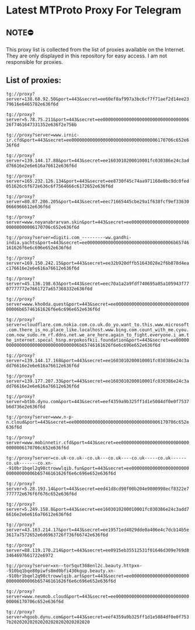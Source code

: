 # Latest MTProto Proxy For Telegram

## NOTE⛔

This proxy list is collected from the list of proxies available on the Internet. They are only displayed in this repository for easy access. I am not responsible for proxies.

## List of proxies:

`tg://proxy?server=138.68.92.50&port=443&secret=ee60ef8af997a3bc6cf7f71aef2d14ee2379616e6465782e636f6d`

`tg://proxy?server=5.78.75.211&port=443&secret=ee00000000000000000000000000000000626f7461647331352e636f2e756b`

`tg://proxy?server=www.irnic-ir.cfd&port=443&secret=ee000000000000000000000000000000006170706c652e636f6d`

`tg://proxy?server=139.144.17.88&port=443&secret=ee1603010200010001fc030386e24c3add76616e2e6e616a76612e636f6d`

`tg://proxy?server=165.232.126.134&port=443&secret=ee8730f45c74aa971168e0bc9dc0fed051626c6f672e636c6f7564666c6172652e636f6d`

`tg://proxy?server=80.87.206.205&port=443&secret=eec71665445cbe29a1f638fcf9ef336300666966612e636f6d`

`tg://proxy?server=www.noyanabrarvan.skin&port=443&secret=ee000000000000000000000000000000006170706c652e636f6d`

`tg://proxy?server=digiti.com_---------ww.gandhi-india.yachts&port=443&secret=ee000000000000000000000000000000006b65746161626f6e6c696e652e636f6d`

`tg://proxy?server=169.150.242.15&port=443&secret=ee32b920dffb51643028e2f6b878d4eac176616e2e6e616a76612e636f6d`

`tg://proxy?server=45.136.198.63&port=443&secret=eec70a1a2a9fdf740695a85a105943f7707777772e7661727a657368332e636f6d`

`tg://proxy?server=www.kho0da.quest&port=443&secret=ee000000000000000000000000000000006b65746161626f6e6c696e652e636f6d`

`tg://proxy?server=cloudflare.com.nokia.com.co.uk.do_yo.want_to.this.www.microsoft.com.there_is_no.place_like.localhost.www.bing.com.count_with_me.cyou.com.now_sudo.rm_rf.ddns.net.we_are_here.again_to_fight.everyone.i_am.the_internet.specal_hsnp.mrpokosfkii.foundation&port=443&secret=ee000000000000000000000000000000006b65746161626f6e6c696e652e636f6d`

`tg://proxy?server=139.144.17.168&port=443&secret=ee1603010200010001fc030386e24c3add76616e2e6e616a76612e636f6d`

`tg://proxy?server=139.177.207.33&port=443&secret=ee1603010200010001fc030386e24c3add76616e2e6e616a76612e636f6d`

`tg://proxy?server=btbb.dynu.com&port=443&secret=eef4359a9b325ff1d1e5084df0e0f7537b6d736e2e636f6d`

`tg://proxy?server=www.n-p-n.cloud&port=443&secret=ee000000000000000000000000000000006170706c652e636f6d`

`tg://proxy?server=www.mobinnetir.cfd&port=443&secret=ee000000000000000000000000000000006170706c652e636f6d`

`tg://proxy?server=co.uk-co.uk--co.uk---co.uk----co.uk-----co.uk------co.uk-------co.xn--910br1bqel2q98ctrowwlqib.fun&port=443&secret=ee000000000000000000000000000000006b65746161626f6e6c696e652e636f6d`

`tg://proxy?server=5.28.193.14&port=443&secret=eed41d8cd98f00b204e9800998ecf8322e7777772e676f6f676c652e636f6d`

`tg://proxy?server=5.249.158.8&port=443&secret=ee1603010200010001fc030386e24c3add76616e2e6e616a76612e636f6d`

`tg://proxy?server=43.163.214.17&port=443&secret=ee19571ed4029dde0a406e4c7dcb14b5e3617a7572652e6d6963726f736f66742e636f6d`

`tg://proxy?server=88.119.170.214&port=443&secret=ee0915eb35512531f01646d309e769d83464697661722e6972`

`tg://proxy?server=xn--tor5qut368enl2c.beauty.httpxn--910bq1bqe80piwfs8md0bfi430kgup.beauty.xn--910br1bqel2q98ctrowwlqib.art&port=443&secret=ee000000000000000000000000000000006b65746161626f6e6c696e652e636f6d`

`tg://proxy?server=www.neumob.cloud&port=443&secret=ee000000000000000000000000000000006170706c652e636f6d`

`tg://proxy?server=hgoob.dynu.com&port=443&secret=eef4359a9b325ff1d1e5084df0e0f7537b202020202020202020202020202020`

